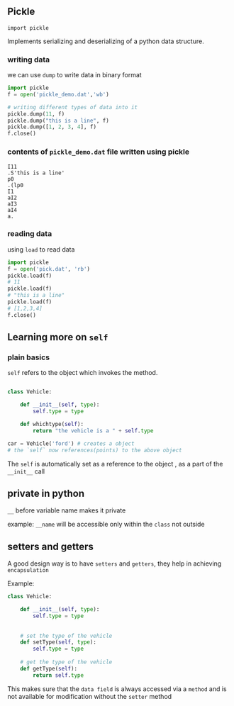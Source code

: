 ## Pickle

`import pickle`

Implements serializing and deserializing of a python data structure.

### writing data

we can use `dump` to write data in binary format

```python
import pickle
f = open('pickle_demo.dat','wb')

# writing different types of data into it
pickle.dump(11, f)
pickle.dump("this is a line", f)
pickle.dump([1, 2, 3, 4], f)
f.close()
```  

### contents of `pickle_demo.dat` file written using pickle

```text
I11
.S'this is a line'
p0
.(lp0
I1
aI2
aI3
aI4
a.
```

### reading data

using `load` to read data

```python
import pickle
f = open('pick.dat', 'rb')
pickle.load(f)
# 11
pickle.load(f)
# "this is a line"
pickle.load(f)
# [1,2,3,4]
f.close()
```

## Learning more on `self`

### plain basics
`self` refers to the object which invokes the method. 

```python

class Vehicle:

    def __init__(self, type):
        self.type = type

    def whichtype(self):
        return "the vehicle is a " + self.type
```

```python
car = Vehicle('ford') # creates a object 
# the `self` now references(points) to the above object

```

The `self` is automatically set as a reference to the object , as a part of the `__init__` call


## private in python

`__` before variable name makes it private

example: `__name` will be accessible only within the `class` not outside

## setters and getters

A good design way is to have `setters` and `getters`, they help in achieving `encapsulation`

Example:

```python
class Vehicle:

    def __init__(self, type):
        self.type = type
    
    
    # set the type of the vehicle
    def setType(self, type):
        self.type = type
        
    # get the type of the vehicle
    def getType(self):
        return self.type
``` 

This makes sure that the `data field` is always accessed via a `method` and is not available for modification without the `setter` method

